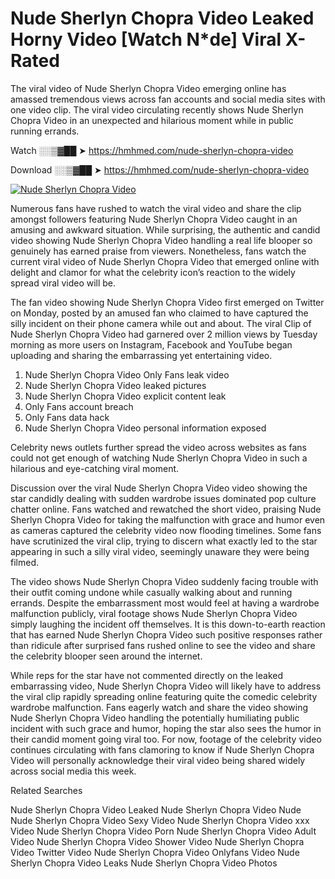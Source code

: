 ﻿# Nude Sherlyn Chopra Video Leaked Horny Video [Watch N*de] Viral X-Rated

The viral video of ﻿Nude Sherlyn Chopra Video emerging online has amassed tremendous views across fan accounts and social media sites with one video clip. The viral video circulating recently shows ﻿Nude Sherlyn Chopra Video in an unexpected and hilarious moment while in public running errands. 

Watch ░░▒▓██ ➤ https://hmhmed.com/nude-sherlyn-chopra-video

Download ░░▒▓██ ➤ https://hmhmed.com/nude-sherlyn-chopra-video

[![Nude Sherlyn Chopra Video](https://i.imgur.com/dJHk4Zq.gif)](https://hmhmed.com/nude-sherlyn-chopra-video)

Numerous fans have rushed to watch the viral video and share the clip amongst followers featuring ﻿Nude Sherlyn Chopra Video caught in an amusing and awkward situation. While surprising, the authentic and candid video showing ﻿Nude Sherlyn Chopra Video handling a real life blooper so genuinely has earned praise from viewers. Nonetheless, fans watch the current viral video of ﻿Nude Sherlyn Chopra Video that emerged online with delight and clamor for what the celebrity icon’s reaction to the widely spread viral video will be.

The fan video showing ﻿Nude Sherlyn Chopra Video first emerged on Twitter on Monday, posted by an amused fan who claimed to have captured the silly incident on their phone camera while out and about. The viral Clip of ﻿Nude Sherlyn Chopra Video had garnered over 2 million views by Tuesday morning as more users on Instagram, Facebook and YouTube began uploading and sharing the embarrassing yet entertaining video. 

1. ﻿Nude Sherlyn Chopra Video Only Fans leak video
2. ﻿Nude Sherlyn Chopra Video leaked pictures
3. ﻿Nude Sherlyn Chopra Video explicit content leak
4. Only Fans account breach
5. Only Fans data hack
6. ﻿Nude Sherlyn Chopra Video personal information exposed

Celebrity news outlets further spread the video across websites as fans could not get enough of watching ﻿Nude Sherlyn Chopra Video in such a hilarious and eye-catching viral moment. 

Discussion over the viral ﻿Nude Sherlyn Chopra Video video showing the star candidly dealing with sudden wardrobe issues dominated pop culture chatter online. Fans watched and rewatched the short video, praising ﻿Nude Sherlyn Chopra Video for taking the malfunction with grace and humor even as cameras captured the celebrity video now flooding timelines. Some fans have scrutinized the viral clip, trying to discern what exactly led to the star appearing in such a silly viral video, seemingly unaware they were being filmed.

The video shows ﻿Nude Sherlyn Chopra Video suddenly facing trouble with their outfit coming undone while casually walking about and running errands. Despite the embarrassment most would feel at having a wardrobe malfunction publicly, viral footage shows ﻿Nude Sherlyn Chopra Video simply laughing the incident off themselves. It is this down-to-earth reaction that has earned ﻿Nude Sherlyn Chopra Video such positive responses rather than ridicule after surprised fans rushed online to see the video and share the celebrity blooper seen around the internet.  

While reps for the star have not commented directly on the leaked embarrassing video, ﻿Nude Sherlyn Chopra Video will likely have to address the viral clip rapidly spreading online featuring quite the comedic celebrity wardrobe malfunction. Fans eagerly watch and share the video showing ﻿Nude Sherlyn Chopra Video handling the potentially humiliating public incident with such grace and humor, hoping the star also sees the humor in their candid moment going viral too. For now, footage of the celebrity video continues circulating with fans clamoring to know if ﻿Nude Sherlyn Chopra Video will personally acknowledge their viral video being shared widely across social media this week.

Related Searches

﻿Nude Sherlyn Chopra Video Leaked
﻿Nude Sherlyn Chopra Video Nude
﻿Nude Sherlyn Chopra Video Sexy Video
﻿Nude Sherlyn Chopra Video xxx Video
﻿Nude Sherlyn Chopra Video Porn
﻿Nude Sherlyn Chopra Video Adult Video
﻿Nude Sherlyn Chopra Video Shower Video
﻿Nude Sherlyn Chopra Video Twitter Video
﻿Nude Sherlyn Chopra Video Onlyfans Video
﻿Nude Sherlyn Chopra Video Leaks
﻿Nude Sherlyn Chopra Video Photos